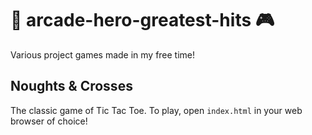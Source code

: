 # 👾 arcade-hero-greatest-hits 🎮

Various project games made in my free time!

## Noughts & Crosses

The classic game of Tic Tac Toe. To play, open `index.html` in your web browser of choice!
